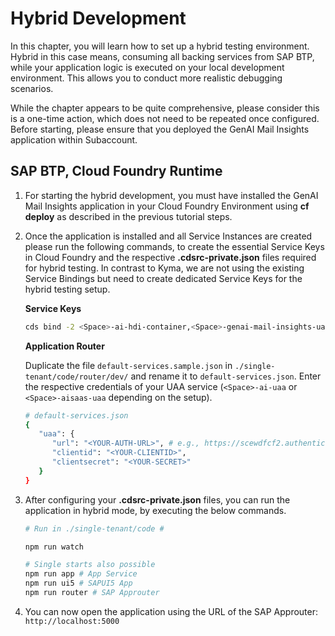 # Hybrid Development

In this chapter, you will learn how to set up a hybrid testing environment. Hybrid in this case means, consuming all backing services from SAP BTP, while your application logic is executed on your local development environment. This allows you to conduct more realistic debugging scenarios.

While the chapter appears to be quite comprehensive, please consider this is a one-time action, which does not need to be repeated once configured. Before starting, please ensure that you deployed the GenAI Mail Insights application within Subaccount.

## SAP BTP, Cloud Foundry Runtime

1. For starting the hybrid development, you must have installed the GenAI Mail Insights application in your Cloud Foundry Environment using **cf deploy** as described in the previous tutorial steps.

2. Once the application is installed and all Service Instances are created please run the following commands, to create the essential Service Keys in Cloud Foundry and the respective **.cdsrc-private.json** files required for hybrid testing. In contrast to Kyma, we are not using the existing Service Bindings but need to create dedicated Service Keys for the hybrid testing setup.

   **Service Keys**

   ```sh
   cds bind -2 <Space>-ai-hdi-container,<Space>-genai-mail-insights-uaa,<Space>-generative-ai-hub
   ```

   **Application Router**

   Duplicate the file `default-services.sample.json` in `./single-tenant/code/router/dev/` and rename it to `default-services.json`. Enter the respective credentials of your UAA service (`<Space>-ai-uaa` or `<Space>-aisaas-uaa` depending on the setup).

   ```sh
   # default-services.json
   {
      "uaa": {
         "url": "<YOUR-AUTH-URL>", # e.g., https://scewdfcf2.authentication.eu12.hana.ondemand.com
         "clientid": "<YOUR-CLIENTID>",
         "clientsecret": "<YOUR-SECRET>"
      }
   }
   ```

3. After configuring your **.cdsrc-private.json** files, you can run the application in hybrid mode, by executing the below commands.

   ```sh
   # Run in ./single-tenant/code #

   npm run watch

   # Single starts also possible
   npm run app # App Service
   npm run ui5 # SAPUI5 App
   npm run router # SAP Approuter
   ```

4. You can now open the application using the URL of the SAP Approuter: `http://localhost:5000`
